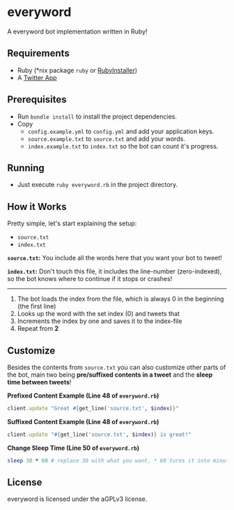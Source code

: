 # everyword

A everyword bot implementation written in Ruby!

## Requirements

* Ruby (*nix package `ruby` or [RubyInstaller](http://rubyinstaller.org/))
* A [Twitter App](https://apps.twitter.com)

## Prerequisites

* Run `bundle install` to install the project dependencies.
* Copy
  * `config.example.yml` to `config.yml` and add your application keys.
  * `source.example.txt` to `source.txt` and add your words.
  * `index.example.txt` to `index.txt` so the bot can count it's progress.

## Running

* Just execute `ruby everyword.rb` in the project directory.

## How it Works

Pretty simple, let's start explaining the setup:

* `source.txt`
* `index.txt`

**`source.txt`:** You include all the words here that you want your bot to tweet!

**`index.txt`:** Don't touch this file, it includes the line-number (zero-indexed), so the bot knows where to continue if it stops or crashes!

---

1. The bot loads the index from the file, which is always 0 in the beginning (the first line)
2. Looks up the word with the set index (0) and tweets that
3. Increments the index by one and saves it to the index-file
4. Repeat from **2**

## Customize

Besides the contents from `source.txt` you can also customize other parts of the bot, main two being **pre/suffixed contents in a tweet** and the **sleep time between tweets**!

**Prefixed Content Example (Line 48 of `everyword.rb`)**

```ruby
client.update "Great #{get_line('source.txt', $index)}"
```

**Suffixed Content Example (Line 48 of `everyword.rb`)**

```ruby
client.update "#{get_line('source.txt', $index)} is great!"
```

**Change Sleep Time (Line 50 of `everyword.rb`)**

```ruby
sleep 30 * 60 # replace 30 with what you want, * 60 turns it into minutes
```

## License

everyword is licensed under the aGPLv3 license.
